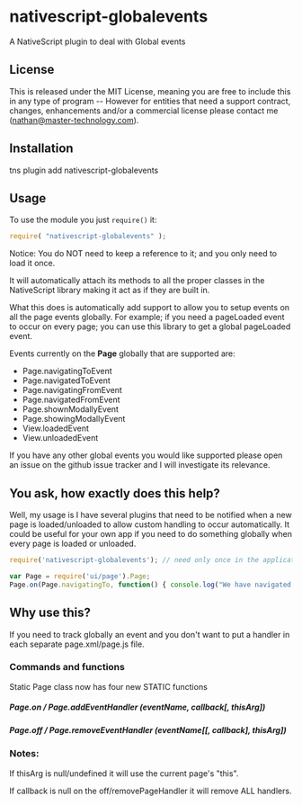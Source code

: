# nativescript-globalevents
A NativeScript plugin to deal with Global events

## License

This is released under the MIT License, meaning you are free to include this in any type of program -- However for entities that need a support contract, changes, enhancements and/or a commercial license please contact me (nathan@master-technology.com).


## Installation 

tns plugin add nativescript-globalevents


## Usage

To use the module you just `require()` it:

```js
require( "nativescript-globalevents" );
```

Notice: You do NOT need to keep a reference to it; and you only need to load it once.

It will automatically attach its methods to all the proper classes in the NativeScript library making it act as if they are built in.

What this does is automatically add support to allow you to setup events on all the page events globally.  For example; if you need a pageLoaded event to occur on every page; you can use this library to get a global pageLoaded event.

Events currently on the **Page** globally that are supported are:
- Page.navigatingToEvent
- Page.navigatedToEvent
- Page.navigatingFromEvent
- Page.navigatedFromEvent
- Page.shownModallyEvent
- Page.showingModallyEvent
- View.loadedEvent
- View.unloadedEvent

If you have any other global events you would like supported please open an issue on the github issue tracker and I will investigate its relevance.

## You ask, how exactly does this help?
Well, my usage is I have several plugins that need to be notified when a new page is loaded/unloaded to allow custom handling to occur automatically.  It could be useful for your own app if you need to do something globally when every page is loaded or unloaded.

```js
require('nativescript-globalevents'); // need only once in the application total

var Page = require('ui/page').Page;
Page.on(Page.navigatingTo, function() { console.log("We have navigated to a new page!"); });
```

## Why use this?
If you need to track globally an event and you don't want to put a handler in each separate page.xml/page.js file.

### Commands and functions
Static Page class now has four new STATIC functions

##### Page.on / Page.addEventHandler (eventName, callback[, thisArg])
##### Page.off / Page.removeEventHandler (eventName[[, callback], thisArg])

### Notes:
If thisArg is null/undefined it will use the current page's "this".

If callback is null on the off/removePageHandler it will remove ALL handlers.
